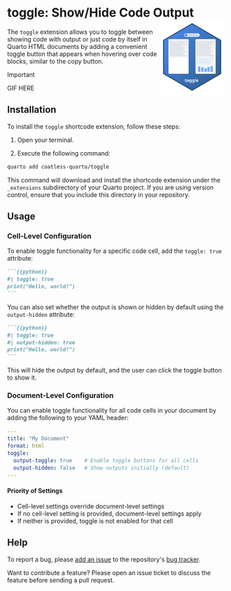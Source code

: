 # toggle: Show/Hide Code Output <img src="toggle-logo.svg" align ="right" alt="" width ="150"/>

The `toggle` extension allows you to toggle between showing code with output or just code by itself in Quarto HTML documents by adding a convenient toggle button that appears when hovering over code blocks, similar to the copy button.

> [!IMPORTANT]
> 
> GIF HERE
>

## Installation

To install the `toggle` shortcode extension, follow these steps:

1. Open your terminal.

2. Execute the following command:

```bash
quarto add coatless-quarto/toggle
```

This command will download and install the shortcode extension under the `_extensions` subdirectory of your Quarto project. If you are using version control, ensure that you include this directory in your repository.

## Usage


### Cell-Level Configuration

To enable toggle functionality for a specific code cell, add the `toggle: true` attribute:

````md
```{{python}}
#| toggle: true
print("Hello, world!")
```
````

You can also set whether the output is shown or hidden by default using the `output-hidden` attribute:

````md
```{{python}}
#| toggle: true
#| output-hidden: true
print("Hello, world!")
```
````

This will hide the output by default, and the user can click the toggle button to show it.

### Document-Level Configuration

You can enable toggle functionality for all code cells in your document by adding the following to your YAML header:

```yaml
---
title: "My Document"
format: html
toggle:
  output-toggle: true    # Enable toggle buttons for all cells
  output-hidden: false   # Show outputs initially (default)
---
```

#### Priority of Settings

- Cell-level settings override document-level settings
- If no cell-level setting is provided, document-level settings apply
- If neither is provided, toggle is not enabled for that cell

## Help

To report a bug, please [add an issue](https://github.com/coatless-quarto/toggle/issues/new) to the repository's [bug tracker](https://github.com/coatless-quarto/toggle/issues).

Want to contribute a feature? Please open an issue ticket to discuss the feature before sending a pull request. 

